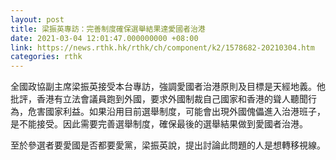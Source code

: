 ```yaml
---
layout: post
title: 梁振英專訪：完善制度確保選舉結果達愛國者治港
date: 2021-03-04 12:01:47.000000000 +08:00
link: https://news.rthk.hk/rthk/ch/component/k2/1578682-20210304.htm
categories: rthk
---
```


全國政協副主席梁振英接受本台專訪，強調愛國者治港原則及目標是天經地義。他批評，香港有立法會議員跑到外國，要求外國制裁自己國家和香港的聳人聽聞行為，危害國家利益。如果沿用目前選舉制度，可能會出現外國傀儡進入治港班子，是不能接受。因此需要完善選舉制度，確保最後的選舉結果做到愛國者治港。

至於參選者要愛國是否都要愛黨，梁振英說，提出討論此問題的人是想轉移視線。
